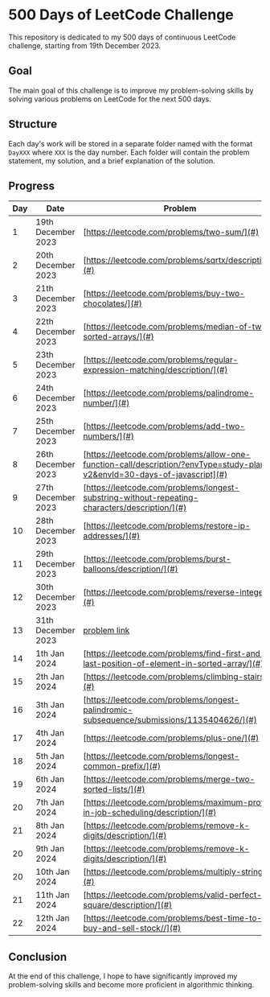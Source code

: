 # 500 Days of LeetCode Challenge

This repository is dedicated to my 500 days of continuous LeetCode challenge, starting from 19th December 2023.

## Goal

The main goal of this challenge is to improve my problem-solving skills by solving various problems on LeetCode for the next 500 days.

## Structure

Each day's work will be stored in a separate folder named with the format `DayXXX` where `XXX` is the day number. Each folder will contain the problem statement, my solution, and a brief explanation of the solution.

## Progress

| Day | Date               | Problem                                                                                            | Solution                                              |
|-----|--------------------|----------------------------------------------------------------------------------------------------|-------------------------------------------------------|
| 1   | 19th December 2023 | [https://leetcode.com/problems/two-sum/](#)                                                        | [https://github.com/silahpapa/leetcode-challenges/blob/main/day-1/index.php](#) |
| 2   | 20th December 2023 | [https://leetcode.com/problems/sqrtx/description/](#)                                              | [https://github.com/silahpapa/leetcode-challenges/blob/main/day-2/index.php](#) |
| 3   | 21th December 2023 | [https://leetcode.com/problems/buy-two-chocolates/](#)                                             | [https://github.com/silahpapa/leetcode-challenges/tree/main/week1/day-3](#) |
| 4   | 22th December 2023 | [https://leetcode.com/problems/median-of-two-sorted-arrays/](#)                                    | [https://github.com/silahpapa/leetcode-challenges/tree/main/week1/day-4](#) |
| 5   | 23th December 2023 | [https://leetcode.com/problems/regular-expression-matching/description/](#)                        | [https://github.com/silahpapa/leetcode-challenges/tree/main/week1/day-5](#) |
| 6   | 24th December 2023 | [https://leetcode.com/problems/palindrome-number/](#)                                              | [https://github.com/silahpapa/leetcode-challenges/tree/main/week1/day-6](#) |
| 7   | 25th December 2023 | [https://leetcode.com/problems/add-two-numbers/](#)                                                | [https://github.com/silahpapa/leetcode-challenges/tree/main/week1/day-7](#) |
| 8   | 26th December 2023 | [https://leetcode.com/problems/allow-one-function-call/description/?envType=study-plan-v2&envId=30-days-of-javascript](#) | [https://github.com/silahpapa/leetcode-challenges/tree/main/week2/day-1](#) |
| 9   | 27th December 2023 | [https://leetcode.com/problems/longest-substring-without-repeating-characters/description/](#)     | [ https://github.com/silahpapa/leetcode-challenges/tree/main/week2/day-2](#) |
| 10  | 28th December 2023 | [https://leetcode.com/problems/restore-ip-addresses/](#)                                           | [https://github.com/silahpapa/leetcode-challenges/tree/main/week2/day-3](#) |
| 11  | 29th December 2023 | [https://leetcode.com/problems/burst-balloons/description/](#)                                     | [https://github.com/silahpapa/leetcode-challenges/tree/main/week2/day-4](#) |
| 12  | 30th December 2023 | [https://leetcode.com/problems/reverse-integer/](#)                                                | [https://github.com/silahpapa/leetcode-challenges/tree/main/week2/day-5](#) |
| 13  | 31th December 2023 | [problem link](#)                                                                                  | [solution link](#)                                    |
| 14  | 1th Jan 2024       | [https://leetcode.com/problems/find-first-and-last-position-of-element-in-sorted-array/](#)                                                                                          | [https://github.com/silahpapa/leetcode-challenges/tree/main/week2/day-6](#)                                             |
| 15  | 2th Jan 2024       | [https://leetcode.com/problems/climbing-stairs/](#)                                                                                          | [https://github.com/silahpapa/leetcode-challenges/tree/main/week2/day-7](#)                                             |
| 16  | 3th Jan 2024       | [https://leetcode.com/problems/longest-palindromic-subsequence/submissions/1135404626/](#)         | [ https://github.com/silahpapa/leetcode-challenges/tree/main/week3/day-1](#)                                        |
| 17  | 4th Jan 2024       | [https://leetcode.com/problems/plus-one/](#)            | [https://github.com/silahpapa/leetcode-challenges/tree/main/week3/day-3](#)                                         |
| 18  | 5th Jan 2024       | [https://leetcode.com/problems/longest-common-prefix/](#)            | [https://github.com/silahpapa/leetcode-challenges/tree/main/week3/day-4](#)                                           |
| 19  | 6th Jan 2024       | [https://leetcode.com/problems/merge-two-sorted-lists/](#)             | [https://github.com/silahpapa/leetcode-challenges/tree/main/week3/day-5](#)                                            |
| 20  | 7th Jan 2024       | [https://leetcode.com/problems/maximum-profit-in-job-scheduling/description/](#)             | [https://github.com/silahpapa/leetcode-challenges/tree/main/week3/day-6](#)                                            |
| 21  | 8th Jan 2024       | [https://leetcode.com/problems/remove-k-digits/description/](#)              | [https://github.com/silahpapa/leetcode-challenges/tree/main/week3/day-7](#)                                            |
| 20  | 9th Jan 2024       | [https://leetcode.com/problems/remove-k-digits/description/](#)              | [https://github.com/silahpapa/leetcode-challenges/tree/main/week4/day-1](#)                                            |
| 20  | 10th Jan 2024      | [https://leetcode.com/problems/multiply-strings/](#)              | [https://github.com/silahpapa/leetcode-challenges](#)                                            |
| 21  | 11th Jan 2024      | [https://leetcode.com/problems/valid-perfect-square/description/](#)               | [https://github.com/silahpapa/leetcode-challenges/tree/main/week4/day-3](#)                                            |
| 22  | 12th Jan 2024      | [https://leetcode.com/problems/best-time-to-buy-and-sell-stock//](#)               | [https://github.com/silahpapa/leetcode-challenges/tree/main/week4/day-4](#)                                            |
## Conclusion
At the end of this challenge, I hope to have significantly improved my problem-solving skills and become more proficient in algorithmic thinking.
